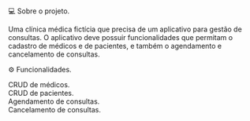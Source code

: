 💻 Sobre o projeto.

Uma clínica médica fictícia que precisa de um aplicativo para gestão de consultas. O aplicativo deve possuir funcionalidades que permitam o cadastro de médicos e de pacientes, e também o agendamento e cancelamento de consultas.

⚙️ Funcionalidades.

CRUD de médicos.<br>
CRUD de pacientes.<br>
Agendamento de consultas.<br>
Cancelamento de consultas.

